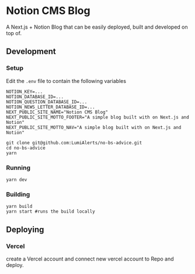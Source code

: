 # Notion CMS Blog

A Next.js + Notion Blog that can be easily deployed, built and developed on top of.

## Development
### Setup
Edit the `.env` file to contain the following variables
```
NOTION_KEY=...
NOTION_DATABASE_ID=...
NOTION_QUESTION_DATABASE_ID=...
NOTION_NEWS_LETTER_DATABASE_ID=...
NEXT_PUBLIC_SITE_NAME="Notion CMS Blog"
NEXT_PUBLIC_SITE_MOTTO_FOOTER="A simple blog built with on Next.js and Notion"
NEXT_PUBLIC_SITE_MOTTO_NAV="A simple blog built with on Next.js and Notion"
```

```
git clone git@github.com:LumiAlerts/no-bs-advice.git
cd no-bs-advice
yarn
```


### Running
```
yarn dev
```

### Building
```
yarn build
yarn start #runs the build locally
```

## Deploying
### Vercel
create a Vercel account and connect new vercel account to Repo and deploy.